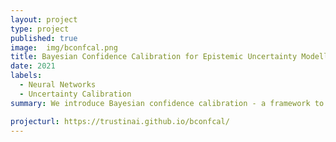 ```yaml
---
layout: project
type: project
published: true
image:  img/bconfcal.png
title: Bayesian Confidence Calibration for Epistemic Uncertainty Modelling
date: 2021
labels:
  - Neural Networks
  - Uncertainty Calibration
summary: We introduce Bayesian confidence calibration - a framework to obtain calibrated confidence estimates in conjunction with an uncertainty of the calibration method. We use stochastic variational inference to build a calibration mapping that outputs a probability distribution rather than a single calibrated estimate. Using this approach, we achieve state-of-the-art calibration performance for object detection calibration. 

projecturl: https://trustinai.github.io/bconfcal/
---
```


